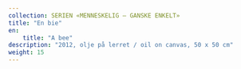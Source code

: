 ```yaml
---
collection: SERIEN «MENNESKELIG – GANSKE ENKELT»
title: "En bie"
en:
    title: "A bee"
description: "2012, olje på lerret / oil on canvas, 50 x 50 cm"
weight: 15
---
```

